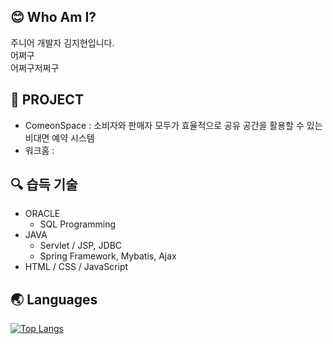 ## 😊 Who Am I?
  주니어 개발자 김지현입니다.  
  어쩌구  
  어쩌구저쩌구

## 🌴 PROJECT
- ComeonSpace : 소비자와 판매자 모두가 효율적으로 공유 공간을 활용할 수 있는 비대면 예약 시스템
- 워크홈 : 





## :mag: 습득 기술 
* ORACLE
  * SQL Programming 
* JAVA 
  * Servlet / JSP, JDBC
  * Spring Framework, Mybatis, Ajax 
* HTML / CSS / JavaScript 




## 🌏 Languages 

[![Top Langs](https://github-readme-stats.vercel.app/api/top-langs/?username=77800rpm&layout=compact)](https://github.com/anuraghazra/github-readme-stats)



<!--
**77800rpm/77800rpm** is a ✨ _special_ ✨ repository because its `README.md` (this file) appears on your GitHub profile.

Here are some ideas to get you started:

- 🔭 I’m currently working on ...
- 🌱 I’m currently learning ...
- 👯 I’m looking to collaborate on ...
- 🤔 I’m looking for help with ...
- 💬 Ask me about ...
- 📫 How to reach me: ...
- 😄 Pronouns: ...
- ⚡ Fun fact: ...
-->
